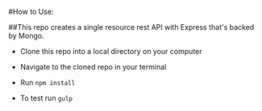 #How to Use:

##This repo creates a single resource rest API with Express that's backed by Mongo.

- Clone this repo into a local directory on your computer

- Navigate to the cloned repo in your terminal

- Run ```npm install```

- To test run ```gulp```






